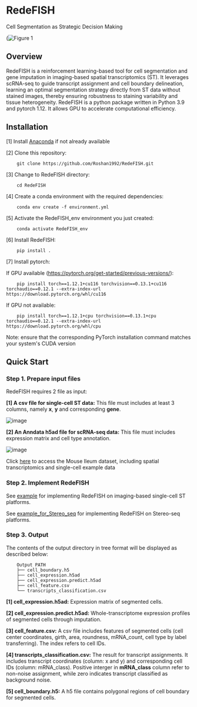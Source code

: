 # RedeFISH
Cell Segmentation as Strategic Decision Making

(![Figure 1](https://github.com/user-attachments/assets/8ba4e0be-d7bd-44c0-bc6c-ed348a65e9dc)



## Overview

RedeFISH is a reinforcement learning-based tool for cell segmentation and gene imputation in imaging-based spatial transcriptomics (ST). It leverages scRNA-seq to guide transcript assignment and cell boundary delineation, learning an optimal segmentation strategy directly from ST data without stained images, thereby ensuring robustness to staining variability and tissue heterogeneity. RedeFISH is a python package written in Python 3.9 and pytorch 1.12. It allows GPU to accelerate computational efficiency.


## Installation

[1] Install <a href="https://www.anaconda.com/" target="_blank">Anaconda</a> if not already available

[2] Clone this repository:
```
    git clone https://github.com/Roshan1992/RedeFISH.git
```

[3] Change to RedeFISH directory:
```
    cd RedeFISH
```

[4] Create a conda environment with the required dependencies:
```
    conda env create -f environment.yml
```

[5] Activate the RedeFISH_env environment you just created:
```
    conda activate RedeFISH_env
```

[6] Install RedeFISH:
```
    pip install .
```

[7] Install pytorch:

If GPU available (https://pytorch.org/get-started/previous-versions/):
```
    pip install torch==1.12.1+cu116 torchvision==0.13.1+cu116 torchaudio==0.12.1 --extra-index-url https://download.pytorch.org/whl/cu116
```
If GPU not available:
```
    pip install torch==1.12.1+cpu torchvision==0.13.1+cpu torchaudio==0.12.1 --extra-index-url https://download.pytorch.org/whl/cpu
```
Note: ensure that the corresponding PyTorch installation command matches your system's CUDA version

## Quick Start

### Step 1. Prepare input files

RedeFISH requires 2 file as input:

__[1] A csv file for single-cell ST data:__ This file must includes at least 3 columns, namely __x__, __y__ and corresponding __gene__.

![image](https://user-images.githubusercontent.com/11591480/236604144-21a769c2-398b-40e2-9dc7-084d7630241d.png)

__[2] An Anndata h5ad file for scRNA-seq data:__ This file must includes expression matrix and cell type annotation.

![image](https://user-images.githubusercontent.com/11591480/236605176-6551c703-e19b-42f0-9c43-4022e41b7eb4.png)

Click <a href="https://drive.google.com/file/d/1_t5C9_1f0084w-iIAuz_xBUvNpp1vn2j/view?usp=drive_link" target="_blank">here</a> to access the Mouse Ileum dataset, including spatial transcriptomics and single-cell example data

### Step 2. Implement RedeFISH

See <a href="https://github.com/Roshan1992/Redesics/blob/main/example.ipynb" target="_blank">example</a> for implementing RedeFISH on imaging-based single-cell ST platforms.

See <a href="https://github.com/Roshan1992/Redesics/blob/main/example_for_Stereo_seq.ipynb" target="_blank">example_for_Stereo_seq</a> for implementing RedeFISH on Stereo-seq platforms.

### Step 3. Output

The contents of the output directory in tree format will be displayed as described below:

```
    Output PATH
    ├── cell_boundary.h5
    ├── cell_expression.h5ad
    ├── cell_expression.predict.h5ad
    ├── cell_feature.csv
    └── transcripts_classification.csv
```

__[1] cell_expression.h5ad:__ Expression matrix of segmented cells.

__[2] cell_expression.predict.h5ad:__ Whole-transcriptome expression profiles of segmented cells through imputation.

__[3] cell_feature.csv:__ A csv file includes features of segmented cells (cell center coordinates, girth, area, roundness, mRNA_count, cell type by label transferring). The index refers to cell IDs.

__[4] transcripts_classification.csv:__ The result for transcript assignments. It includes transcript coordinates (column: x and y) and corresponding cell IDs (column: mRNA_class). Positive interger in __mRNA_class__ column refer to non-noise assignment, while zero indicates transcript classified as background noise.

__[5] cell_boundary.h5:__ A h5 file contains polygonal regions of cell boundary for segmented cells.





